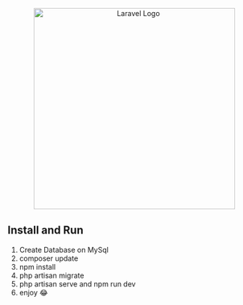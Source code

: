 <p align="center"><a href="https://laravel.com" target="_blank"><img src="https://raw.githubusercontent.com/laravel/art/master/logo-lockup/5%20SVG/2%20CMYK/1%20Full%20Color/laravel-logolockup-cmyk-red.svg" width="400" alt="Laravel Logo"></a></p>

## Install and Run

1. Create Database on MySql
2. composer update
3. npm install
4. php artisan migrate
5. php artisan serve and npm run dev
5. enjoy 😂